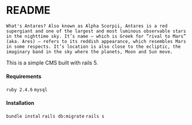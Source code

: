 # README

``
What's Antares?
Also known as Alpha Scorpii, Antares is a red supergiant and one of the largest and most luminous observable stars in the nighttime sky. It’s name – which is Greek for “rival to Mars” (aka. Ares) – refers to its reddish appearance, which resembles Mars in some respects. It’s location is also close to the ecliptic, the imaginary band in the sky where the planets, Moon and Sun move.
``

This is a simple CMS built with rails 5.

#### Requirements
`ruby 2.4.6`
`mysql`

#### Installation
`bundle instal`
`rails db:migrate`
`rails s`
